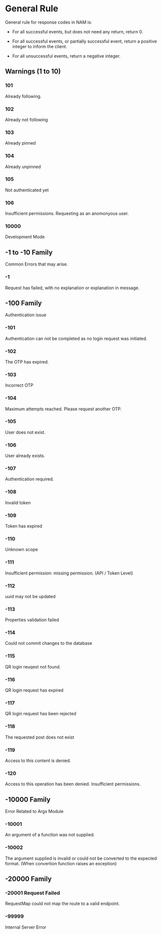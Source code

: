 # General Rule

General rule for response codes in NAM is:

- For all successful events, but does not need any return, return 0.

- For all successful events, or partially successful event, return a positive integer to inform the client.

- For all unsuccessful events, return a negative integer.
  
## Warnings (1 to 10)

### 101

Already following.

### 102

Already not following

### 103

Already pinned

### 104

Already unpinned

### 105

Not authenticated yet

### 106

Insufficient permissions. Requesting as an anomonyous user.

### 10000

Development Mode

## -1 to -10 Family

Common Errors that may arise.

### -1

Request has failed, with no explanation or explanation in message.

## -100 Family

Authentication issue

### -101

Authentication can not be completed as no login request was initiated.

### -102

The OTP has expired.

### -103

Incorrect OTP

### -104

Maximum attempts reached. Please request another OTP.

### -105

User does not exist.

### -106

User already exists.

### -107

Authentication required.

### -108

Invalid token

### -109

Token has expired

### -110

Unknown scope

### -111

Insufficient permission: missing permission. (API / Token Level)

### -112

uuid may not be updated

### -113

Properties validation failed

### -114

Could not commit changes to the database

### -115

QR login reuqest not found.

### -116

QR login request has expired

### -117

QR login request has been rejected

### -118

The requested post does not exist

### -119

Access to this content is denied.

### -120

Access to this operation has been denied. Insufficient permissions.

## -10000 Family

Error Related to Args Module

### -10001

An argument of a function was not supplied.

### -10002

The argument supplied is invalid or could not be converted to the expected format. (When convertion function raises an exception)

## -20000 Family

### -20001 Request Failed

RequestMap could not map the route to a valid endpoint.

### -99999

Internal Server Error
